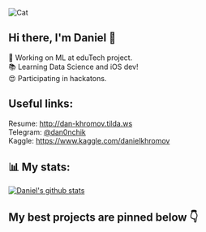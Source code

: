 ![Cat](https://i.imgur.com/oWsVNYD.gif)
## Hi there, I'm Daniel 👋
👀 Working on ML at eduTech project.  
📚 Learning Data Science and iOS dev!  
😍 Participating in hackatons.  
## Useful links:  
Resume: http://dan-khromov.tilda.ws  
Telegram: [@dan0nchik](https://t.me/dan0nchik)  
Kaggle: https://www.kaggle.com/danielkhromov
## 📊 My stats:  
[![Daniel's github stats](https://github-readme-stats.vercel.app/api?username=dan0nchik&count_private=true)](https://github.com/anuraghazra/github-readme-stats)
## My best projects are pinned below 👇
